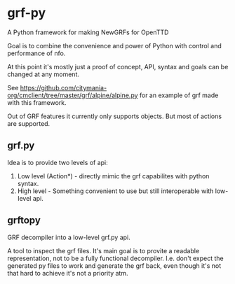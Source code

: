 # grf-py
A Python framework for making NewGRFs for OpenTTD

Goal is to combine the convenience and power of Python with control and performance of nfo.

At this point it's mostly just a proof of concept, API, syntax and goals can be changed at any moment.

See https://github.com/citymania-org/cmclient/tree/master/grf/alpine/alpine.py for an example of grf made with this framework.

Out of GRF features it currently only supports objects. But most of actions are supported.

## grf.py

Idea is to provide two levels of api:

1) Low level (Action*) - directly mimic the grf capabilites with python syntax.
2) High level - Something convenient to use but still interoperable with low-level api.

## grftopy 

GRF decompiler into a low-level grf.py api.

A tool to inspect the grf files. It's main goal is to provite a readable representation, not to be a fully functional decompiler. I.e. don't expect the generated py files to work and generate the grf back, even though it's not that hard to achieve it's not a priority atm.
